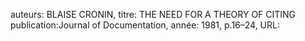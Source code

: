 auteurs: BLAISE CRONIN, 
titre: THE NEED FOR A THEORY OF CITING
publication:Journal of Documentation, 
année: 1981, 
p.16–24,
URL: 

